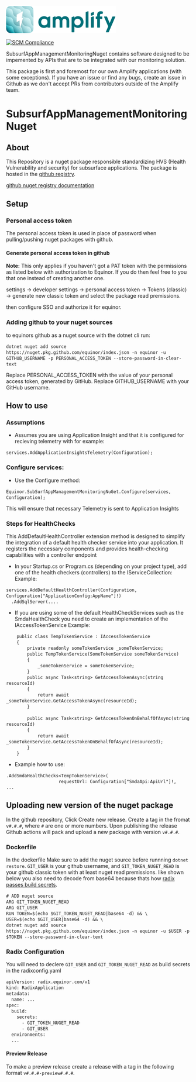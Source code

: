 <img alt="intro-logo" src="https://raw.githubusercontent.com/equinor/amplify-component-lib/main/static/amplify.png" width="300px" />

[![SCM Compliance](https://scm-compliance-api.radix.equinor.com/repos/equinor/amplify-component-lib/badge)](https://scm-compliance-api.radix.equinor.com/repos/equinor/amplify-component-lib/badge)

SubsurfAppManagementMonitoringNuget contains software designed to be impemented by APIs that are to be integrated with our monitoring solution.

This package is first and foremost for our own Amplify applications (with some exceptions). If you have an issue or find any bugs, create an issue in Github as we don't accept PRs from contributors outside of the Amplify team.

# SubsurfAppManagementMonitoringNuget
## About

This Repository is a nuget package responsible standardizing HVS (Health Vulnerability and security) for subsurface applications. The package is hosted in the [github registry](https://github.com/orgs/equinor/packages?repo_name=SubSurfAppManagementMonitoringNuGet).

[github nuget registry documentation](https://docs.github.com/en/packages/working-with-a-github-packages-registry/working-with-the-nuget-registry)

## Setup

### Personal access token

The personal access token is used in place of password when pulling/pushing nuget packages with github.

#### Generate personal access token in github
**Note:** This only applies if you haven't got a PAT token with the permissions as listed below with authorization to Equinor. If you do then feel free to you that one instead of creating another one.

settings -> developer settings -> personal access token -> Tokens (classic) -> generate new classic token and select the package read premissions.

then configure SSO and authorize it for equinor.

### Adding github to your nuget sources

to equinors github as a nuget source with the dotnet cli run:
```
dotnet nuget add source https://nuget.pkg.github.com/equinor/index.json -n equinor -u GITHUB_USERNAME -p PERSONAL_ACCESS_TOKEN --store-password-in-clear-text
```
Replace PERSONAL_ACCESS_TOKEN with the value of your personal access token, generated by GitHub.
Replace GITHUB_USERNAME with your GitHub username.

## How to use

### Assumptions
- Assumes you are using Application Insight and that it is configured for recieving telemetry with for example:
```
services.AddApplicationInsightsTelemetry(Configuration);
```

### Configure services:
- Use the Configure method:
```
Equinor.SubSurfAppManagementMonitoringNuGet.Configure(services, Configuration);
```
This will ensure that necessary Telemetry is sent to Application Insights

### Steps for HealthChecks
This AddDefaultHealthController extension method is designed to simplify the integration of a default health checker service into your application. It registers the necessary components and provides health-checking capabilities with a controller endpoint

- In your Startup.cs or Program.cs (depending on your project type), add one of the health checkers (controllers) to the IServiceCollection:
Example:
```
services.AddDefaultHealthController(Configuration, Configuration["ApplicationConfig:AppName"]!)
  .AddSqlServer(....
```

- If you are using some of the default HealthCheckServices such as the SmdaHealthCheck you need to create an implementation of the IAccessTokenService
Example:
```
    public class TempTokenService : IAccessTokenService
    {
        private readonly someTokenService _someTokenService;
        public TempTokenService(SomeTokenService someTokenService)
        {
            _someTokenService = someTokenService;
        }
        public async Task<string> GetAccessTokenAsync(string resourceId)
        {
            return await _someTokenService.GetAccessTokenAsync(resourceId);
        }

        public async Task<string> GetAccessTokenOnBehalfOfAsync(string resourceId)
        {
            return await _someTokenService.GetAccessTokenOnBehalfOfAsync(resourceId);
        }
    }
```
- Example how to use:
```
.AddSmdaHealthChecks<TempTokenService>(
                    requestUrl: Configuration["SmdaApi:ApiUrl"]!,
...
```

## Uploading new version of the nuget package

In the github repository, Click Create new release. Create a tag in the fromat `v#.#.#`, where `#` are one or more numbers. Upon publishing the release Github actions will pack and upload a new package with version `v#.#.#`.

### Dockerfile

In the dockerfile Make sure to add the nuget source before runnning `dotnet restore`.
`GIT_USER` is your github username, and `GIT_TOKEN_NUGET_READ` is your github classic token with at least nuget read premissions.
like shown below you also need to decode from base64 because thats how [radix passes build secrets](https://www.radix.equinor.com/guides/build-secrets/#build-secrets).

```
# ADD nuget source
ARG GIT_TOKEN_NUGET_READ
ARG GIT_USER
RUN TOKEN=$(echo $GIT_TOKEN_NUGET_READ|base64 -d) && \
USER=$(echo $GIT_USER|base64 -d) && \
dotnet nuget add source https://nuget.pkg.github.com/equinor/index.json -n equinor -u $USER -p $TOKEN --store-password-in-clear-text
```


### Radix Configuration
You will need to declere `GIT_USER` and `GIT_TOKEN_NUGET_READ` as build secrets in the radixconfig.yaml

```
apiVersion: radix.equinor.com/v1
kind: RadixApplication
metadata:
  name: ...
spec:
  build:
    secrets:
      - GIT_TOKEN_NUGET_READ
      - GIT_USER
  environments:
  ...
```

#### Preview Release

To make a preview release create a release with a tag in the following format `v#.#.#-preview#.#.#`.

